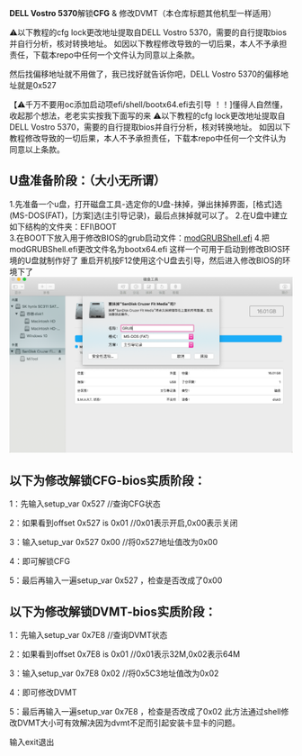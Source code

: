 **DELL Vostro 5370**解锁**CFG** & 修改DVMT（本仓库标题其他机型一样适用）

⚠️以下教程的cfg lock更改地址提取自DELL Vostro 5370，需要的自行提取bios并自行分析，核对转换地址。
如因以下教程修改导致的一切后果，本人不予承担责任，下载本repo中任何一个文件认为同意以上条款。

然后找偏移地址就不用做了，我已找好就告诉你吧，DELL Vostro 5370的偏移地址就是0x527

【⚠️千万不要用oc添加启动项efi/shell/bootx64.efi去引导 ！！]懂得人自然懂，收起那个想法，老老实实按我下面写的来
⚠️以下教程的cfg lock更改地址提取自DELL Vostro 5370，需要的自行提取bios并自行分析，核对转换地址。
如因以下教程修改导致的一切后果，本人不予承担责任，下载本repo中任何一个文件认为同意以上条款。

## U盘准备阶段：（大小无所谓）
1.先准备一个u盘，打开磁盘工具-选定你的U盘-抹掉，弹出抹掉界面，[格式]选(MS-DOS(FAT)，[方案]选(主引导记录)，最后点抹掉就可以了。
2.在U盘中建立如下结构的文件夹：EFI\BOOT\
3.在BOOT下放入用于修改BIOS的grub启动文件：[modGRUBShell.efi](https://github.com/datasone/grub-mod-setup_var/releases)
4.把modGRUBShell.efi更改文件名为bootx64.efi
这样一个可用于启动到修改BIOS环境的U盘就制作好了
重启开机按F12使用这个U盘去引导，然后进入修改BIOS的环境下了
![Screenshot](img/Fat.png)
## 以下为修改解锁CFG-bios实质阶段：

1：先输入setup_var 0x527 //查询CFG状态

2：如果看到offset 0x527 is 0x01 //0x01表示开启,0x00表示关闭

3：输入setup_var 0x527 0x00 //将0x527地址值改为0x00

4：即可解锁CFG 

5：最后再输入一遍setup_var 0x527 ，检查是否改成了0x00 


## 以下为修改解锁DVMT-bios实质阶段：

1：先输入setup_var 0x7E8 //查询DVMT状态

2：如果看到offset 0x7E8 is 0x01 //0x01表示32M,0x02表示64M

3：输入setup_var 0x7E8 0x02 //将0x5C3地址值改为0x02

4：即可修改DVMT 

5：最后再输入一遍setup_var 0x7E8 ，检查是否改成了0x02
此方法通过shell修改DVMT大小可有效解决因为dvmt不足而引起安装卡显卡的问题。

输入exit退出


